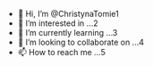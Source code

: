 - 👋 Hi, I’m @ChristynaTomie1
- 👀 I’m interested in ...2
- 🌱 I’m currently learning ...3
- 💞️ I’m looking to collaborate on ...4
- 📫 How to reach me ...5

<!---
ChristynaTomie/ChristynaTomie is a ✨ special ✨ repository because its `README.md` (this file) appears on your GitHub profile.
You can click the Preview link to take a look at your changes.
--->
